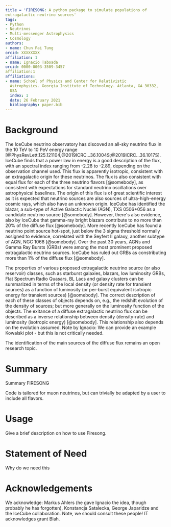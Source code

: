 ```yaml
---
title = 'FIRESONG: A python package to simulate populations of
extragalactic neutrino sources'
tags:
- Python
- Neutrinos
- Multi-messenger Astrophysics
- Cosmology
authors:
- name: Chun Fai Tung
orcid: XXXXXXXX
affiliation: 1
- name: Ignacio Taboada
orcid: 0000-0003-3509-3457
affiliation:1
affiliations:
- name: School of Physics and Center for Relativistic
  Astrophysics. Georgia Institute of Technology. Atlanta, GA 30332,
  USA
  index: 1
  date: 26 February 2021
  bibliography: paper.bib
---
```


# Background

The IceCube neutrino observatory has discoved an all-sky neutrino flux
in the 10 TeV to 10 PeV energy range
[@PhysRevLett.125.121104,@2019ICRC...36.1004S;@2019ICRC...36.1017S]. IceCube
finds that a power law in energy is a good description of the flux,
with an spectral index ranging from -2.28 to -2.89, depending on the
observation channel used. This flux is apparently isotropic,
consistent with an extragalactic origin for these neutrinos. The flux
is also consistent with equal flux for each of the three neutrino
flavors [@somebody], as consistent with 
expectations for standard neutrino oscillations over astrophysical
baselines. The origin of this flux is of great scientific interest as
it is expected that neutrino sources are also sources of
ultra-high-energy cosmic rays, which also have an unknown origin. 
IceCube has identified the blazar, a sub-type of Active Galactic
Nuclei (AGN), TXS 0506+056 as a candidate neutrino source
[@somebody]. However, there's also evidence, also by IceCube that gamma-ray bright
blazars contribute to no more than 20% of the diffuse flux
[@somebody]. More recently IceCube has found a neutrino point source hot-spot, just below
the 3 sigma threshold normally assigned to evidence, correlated with
the Seyfert II galaxy, another subtype of AGN, NGC
1068 [@somebody]. Over the past 30 years, AGNs and Gamma Ray Bursts
(GRBs) were among the most prominent proposed extragalactic neutrino
sources. IceCube has ruled out GRBs as constributing more than 1% of
the diffuse flux [@somebody].

The properties of various proposed extragalactic neutrino
source (or also reservoir) classes, such as starburst galaxies,
blazars, low luminosity GRBs, Flat Spectrum Radio Quasars, BL Lacs and
galaxy clusters can be summarized in terms of the local density (or
density rate for transient sources) as a function of luminosity (or
per-burst equivalent isotropic energy for transient sources)
[@somebody]. The correct description of each of these classes of 
objects depends on, e.g., the redshift evolution of the density of
sources; but more generally on the luminosity function of the
objects. The exitance of a diffuse extragalactic neutrino flux can be
described as a inverse relationship between density (density-rate) and
luminosity (isotropic energy) [@somebody]. This relationship also
depends on the evolution assumed. Note by Ignacio: We can provide an
example Kowalski plot - but this is not critically needed.

The identification of the main sources of the diffuse flux remains an
open research topic.

# Summary

Summary FIRESONG

Code is tailored for muon neutrinos, but can trivially be adapted by
a user to include all flavors. 

# Usage

Give a brief description on how to use Firesong.

# Statement of Need

Why do we need this

# Acknowledgements

We acknowledge: Markus Ahlers (he gave Ignacio the idea, though
probably he has forgotten), Konstancja Satalecka, George Japaridze and
the IceCube collaboration.
Note, we should consult these people!
IT acknowledges grant Blah.

